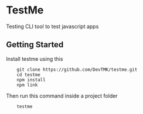 # TestMe

Testing CLI tool to test javascript apps

## Getting Started

Install testme using this

```
	git clone https://github.com/DevTMK/testme.git
	cd testme
	npm install
	npm link
```

Then run this command inside a project folder

```
	testme
```
